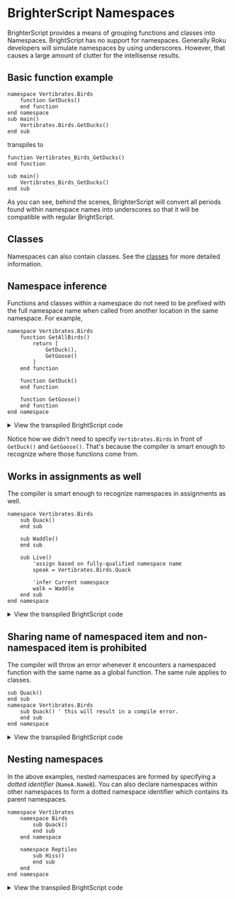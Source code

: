 # BrighterScript Namespaces

BrighterScript provides a means of grouping functions and classes into Namespaces. BrightScript has no support for namespaces. Generally Roku developers will simulate namespaces by using underscores. However, that causes a large amount of clutter for the intellisense results.

## Basic function example
```BrighterScript
namespace Vertibrates.Birds
    function GetDucks()
    end function
end namespace
sub main()
    Vertibrates.Birds.GetDucks()
end sub
```

transpiles to

```BrightScript
function Vertibrates_Birds_GetDucks()
end function

sub main()
    Vertibrates_Birds_GetDucks()
end sub
```

As you can see, behind the scenes, BrighterScript will convert all periods found within namespace names into underscores so that it will be compatible with regular BrightScript.

## Classes
Namespaces can also contain classes. See the [classes](classes.md#Namespaces) for more detailed information.

## Namespace inference
Functions and classes within a namespace do not need to be prefixed with the full namespace name when called from another location in the same namespace. For example,

```
namespace Vertibrates.Birds
    function GetAllBirds()
        return [
            GetDuck(),
            GetGoose()
        ]
    end function

    function GetDuck()
    end function

    function GetGoose()
    end function
end namespace
```

<details>
  <summary>View the transpiled BrightScript code</summary>

```BrightScript
function Vertibrates_Birds_GetAllBirds()
    return [
        Vertibrates_Birds_GetDuck(),
        Vertibrates_Birds_GetGoose()
    ]
end function

function Vertibrates_Birds_GetDuck()
end function

function Vertibrates_Birds_GetGoose()
end function
```
</details>

Notice how we didn't need to specify `Vertibrates.Birds` in front of `GetDuck()` and `GetGoose()`. That's because the compiler is smart enough to recognize where those functions come from.

## Works in assignments as well
The compiler is smart enough to recognize namespaces in assignments as well.

```BrighterScript
namespace Vertibrates.Birds
    sub Quack()
    end sub

    sub Waddle()
    end sub

    sub Live()
        'assign based on fully-qualified namespace name
        speak = Vertibrates.Birds.Quack

        'infer Current namespace
        walk = Waddle
    end sub
end namespace
```

<details>
  <summary>View the transpiled BrightScript code</summary>

```BrightScript
sub Vertibrates_Birds_Quack()
end sub

sub Vertibrates_Birds_Waddle()
end sub

sub Vertibrates_Birds_Live()
    'assign based on fully-qualified namespace name
    speak = Vertibrates_Birds_Quack
    'infer Current namespace
    walk = Vertibrates_Birds_Waddle
end sub
```
</details>

## Sharing name of namespaced item and non-namespaced item is prohibited
The compiler will throw an error whenever it encounters a namespaced function with the same name as a global function. The same rule applies to classes.

```BrighterScript
sub Quack()
end sub
namespace Vertibrates.Birds
    sub Quack() ' this will result in a compile error.
    end sub
end namespace
```

<details>
  <summary>View the transpiled BrightScript code</summary>

```BrightScript
sub Quack()
end sub
sub Vertibrates_Birds_Quack() ' this will result in a compile error.
end sub
```
</details>

## Nesting namespaces

In the above examples, nested namespaces are formed by specifying a _dotted identifier_ (`NameA.NameB`). You can also declare namespaces within other namespaces to form a dotted namespace identifier which contains its parent namespaces.

```BrighterScript
namespace Vertibrates
    namespace Birds
        sub Quack()
        end sub
    end namespace

    namespace Reptiles
        sub Hiss()
        end sub
    end
end namespace
```

<details>
  <summary>View the transpiled BrightScript code</summary>

```BrightScript
sub Vertibrates_Birds_Quack()
end sub
sub Vertibrates_Reptiles_Hiss()
end sub
```
</details>
